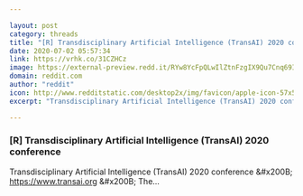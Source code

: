 ```yaml
---

layout: post
category: threads
title: "[R] Transdisciplinary Artificial Intelligence (TransAI) 2020 conference"
date: 2020-07-02 05:57:34
link: https://vrhk.co/31CZHCz
image: https://external-preview.redd.it/RYw8YcFpQLwIlZtnFzgIX9Qu7Cnq69IT8jniAJ8cRIg.jpg?width=100&height=52.3560209424&auto=webp&crop=100:52.3560209424,smart&s=c64969882953b3db546ce5d9f03c0f22e59e2ff8
domain: reddit.com
author: "reddit"
icon: http://www.redditstatic.com/desktop2x/img/favicon/apple-icon-57x57.png
excerpt: "Transdisciplinary Artificial Intelligence (TransAI) 2020 conference &amp;#x200B; [<https://www.transai.org>](<https://www.transai.org>) &amp;#x200B; The..."

---
```


### [R] Transdisciplinary Artificial Intelligence (TransAI) 2020 conference

Transdisciplinary Artificial Intelligence (TransAI) 2020 conference &amp;#x200B; [<https://www.transai.org>](<https://www.transai.org>) &amp;#x200B; The...